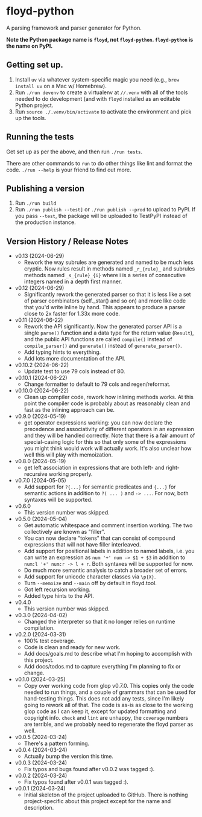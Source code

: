 # floyd-python

A parsing framework and parser generator for Python.

**Note the Python package name is `floyd`, not `floyd-python`.
`floyd-python` is the name on PyPI.**

## Getting set up.

1. Install `uv` via whatever system-specific magic you need (e.g.,
   `brew install uv` on a Mac w/ Homebrew).
2. Run `./run devenv` to create a virtualenv at `//.venv` with
   all of the tools needed to do development (and with `floyd` installed
   as an editable Python project.
3. Run `source ./.venv/bin/activate` to activate the environment and pick
   up the tools.

## Running the tests

Get set up as per the above, and then run `./run tests`.

There are other commands to `run` to do other things like lint and
format the code. `./run --help` is your friend to find out more.

## Publishing a version

1. Run `./run build`
2. Run `./run publish --test]` or `./run publish --prod` to upload to PyPI.
   If you pass `--test`, the package will be uploaded to TestPyPI instead
   of the production instance.

## Version History / Release Notes

* v0.13 (2024-06-29)
    * Rework the way subrules are generated and named to be much less
      cryptic. Now rules result in methods named `_r_{rule}_` and
      subrules methods named `_s_{rule}_{i}` where i is a series of
      consecutive integers named in a depth first manner.
* v0.12 (2024-06-29)
    * Significantly rework the generated parser so that it is less like
      a set of parser combinators (self._star() and so on) and more like
      code that you'd write inline by hand. This appears to produce a
      parser close to 2x faster for 1.33x more code.
* v0.11 (2024-06-22)
    * Rework the API significantly. Now the generated parser API is a single
      `parse()` function and a data type for the return value (`Result`),
      and the public API functions are called `compile()` instead of
      `compile_parser()` and `generate()` instead of `generate_parser()`.
    * Add typing hints to everything.
    * Add lots more documentation of the API.
* v0.10.2 (2024-06-22)
    * Update test to use 79 cols instead of 80.
* v0.10.1 (2024-06-22)
    * Change formatter to default to 79 cols and regen/reformat.
* v0.10.0 (2024-06-22)
    * Clean up compiler code, rework how inlining methods works. At this
      point the compiler code is probably about as reasonably clean and
      fast as the inlining approach can be.
* v0.9.0 (2024-05-19)
    * get operator expressions working: you can now declare the precedence
      and associativity of different operators in an expression and they
      will be handled correctly. Note that there is a fair amount of
      special-casing logic for this so that only some of the expressions
      you might think would work will actually work. It's also unclear
      how well this will play with memoization.
* v0.8.0 (2024-05-19)
    * get left association in expressions that are both left- and
      right-recursive working properly.
* v0.7.0 (2024-05-05)
   * Add support for `?{...}` for semantic predicates and `{...}` for
     semantic actions in addition to `?( ... )` and `-> ...`. For now,
     both syntaxes will be supported.
* v0.6.0
   * This version number was skipped.
* v0.5.0 (2024-05-04)
   * Get automatic whitespace and comment insertion working. The
     two collectively are known as "filler".
   * You can now declare "tokens" that can consist of compound expressions
     that will not have filler interleaved.
   * Add support for positional labels in addition to named labels, i.e.
     you can write an expression as `num '+' num -> $1 + $3` in addition
     to `num:l '+' num:r -> l + r`. Both syntaxes will be supported for
     now.
   * Do much more semantic analysis to catch a broader set of errors.
   * Add support for unicode character classes via `\p{X}`.
   * Turn `--memoize` and `--main` off by default in floyd.tool.
   * Got left recursion working.
   * Added type hints to the API.
* v0.4.0
    * This version number was skipped.
* v0.3.0 (2024-04-02)
    * Changed the interpreter so that it no longer relies on runtime
      compilation.
* v0.2.0 (2024-03-31)
    * 100% test coverage.
    * Code is clean and ready for new work.
    * Add docs/goals.md to describe what I'm hoping to accomplish with
      this project.
    * Add docs/todos.md to capture everything I'm planning to fix or
      change.
* v0.1.0 (2024-03-25)
    * Copy over working code from glop v0.7.0. This copies only the code
      needed to run things, and a couple of grammars that can be used
      for hand-testing things. This does not add any tests, since I'm
      likely going to rework all of that. The code is as-is as close to
      the working glop code as I can keep it, except for updated formatting
      and copyright info. `check` and `lint` are unhappy, the `coverage`
      numbers are terrible, and we probably need to regenerate the floyd
      parser as well.
* v0.0.5 (2024-03-24)
    * There's a pattern forming.
* v0.0.4 (2024-03-24)
    * Actually bump the version this time.
* v0.0.3 (2024-03-24)
    * Fix typos and bugs found after v0.0.2 was tagged :).
* v0.0.2 (2024-03-24)
    * Fix typos found after v0.0.1 was tagged :).
* v0.0.1 (2024-03-24)
    * Initial skeleton of the project uploaded to GitHub. There is nothing
      project-specific about this project except for the name and
      description.

